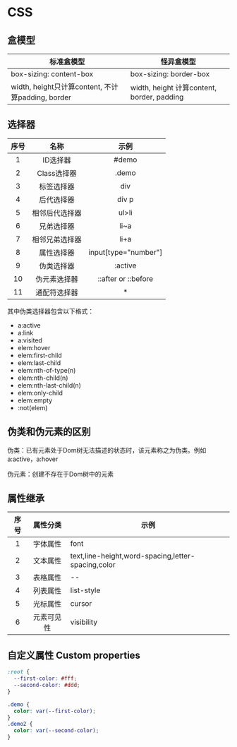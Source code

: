 

# CSS

## 盒模型

| 标准盒模型 | 怪异盒模型 |
| -- | -- |
| box-sizing: content-box | box-sizing: border-box |
| width, height只计算content, 不计算padding, border | width, height 计算content, border, padding |

## 选择器

| 序号 | 名称 | 示例 |
| :--: | :--: | :--: |
| 1 | ID选择器 | #demo |
| 2 | Class选择器 | .demo |
| 3 | 标签选择器 | div |
| 4 | 后代选择器 | div  p |
| 5 | 相邻后代选择器 | ul>li |
| 6 | 兄弟选择器 | li~a |
| 7 | 相邻兄弟选择器 | li+a |
| 8 | 属性选择器 | input[type="number"] |
| 9 | 伪类选择器 | :active |
| 10 | 伪元素选择器 | ::after or ::before |
| 11 | 通配符选择器 | * |

其中伪类选择器包含以下格式：
- a:active
- a:link
- a:visited
- elem:hover
- elem:first-child
- elem:last-child
- elem:nth-of-type(n)
- elem:nth-child(n)
- elem:nth-last-child(n)
- elem:only-child
- elem:empty
- :not(elem)

## 伪类和伪元素的区别

伪类：已有元素处于Dom树无法描述的状态时，该元素称之为伪类。例如a:active，a:hover

伪元素：创建不存在于Dom树中的元素

## 属性继承

| 序号 | 属性分类 | 示例 |
| :--: | :--: | -- |
| 1 | 字体属性 | font |
| 2 | 文本属性 | text,line-height,word-spacing,letter-spacing,color |
| 3 | 表格属性 | -- |
| 4 | 列表属性 | list-style |
| 5 | 光标属性 | cursor |
| 6 | 元素可见性 | visibility |

## 自定义属性 Custom properties

```css
:root {
  --first-color: #fff;
  --second-color: #ddd;
}

.demo {
  color: var(--first-color);
}
.demo2 {
  color: var(--second-color);
}

```